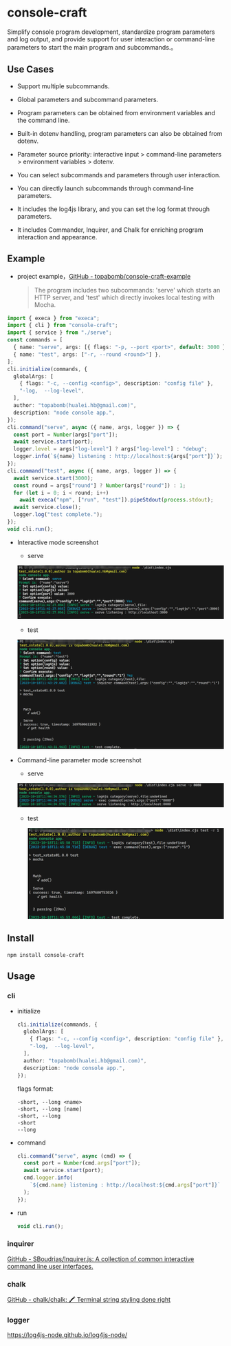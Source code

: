 # console-craft

Simplify console program development, standardize program parameters and log output, and provide support for user interaction or command-line parameters to start the main program and subcommands.。

## Use Cases

- Support multiple subcommands.

- Global parameters and subcommand parameters.

- Program parameters can be obtained from environment variables and the command line.

- Built-in dotenv handling, program parameters can also be obtained from dotenv.

- Parameter source priority: interactive input > command-line parameters > environment variables > dotenv.

- You can select subcommands and parameters through user interaction.

- You can directly launch subcommands through command-line parameters.

- It includes the log4js library, and you can set the log format through parameters.

- It includes Commander, Inquirer, and Chalk for enriching program interaction and appearance.

## Example

- project example，[GitHub - topabomb/console-craft-example](https://github.com/topabomb/console-craft-example)

  > The program includes two subcommands: 'serve' which starts an HTTP server, and 'test' which directly invokes local testing with Mocha.

```typescript
import { execa } from "execa";
import { cli } from "console-craft";
import { service } from "./serve";
const commands = [
  { name: "serve", args: [{ flags: "-p, --port <port>", default: 3000 }] },
  { name: "test", args: ["-r, --round <round>"] },
];
cli.initialize(commands, {
  globalArgs: [
    { flags: "-c, --config <config>", description: "config file" },
    "-log,  --log-level",
  ],
  author: "topabomb(hualei.hb@gmail.com)",
  description: "node console app.",
});
cli.command("serve", async ({ name, args, logger }) => {
  const port = Number(args["port"]);
  await service.start(port);
  logger.level = args["log-level"] ? args["log-level"] : "debug";
  logger.info(`${name} listening : http://localhost:${args["port"]}`);
});
cli.command("test", async ({ name, args, logger }) => {
  await service.start(3000);
  const round = args["round"] ? Number(args["round"]) : 1;
  for (let i = 0; i < round; i++)
    await execa("npm", ["run", "test"]).pipeStdout(process.stdout);
  await service.close();
  logger.log("test complete.");
});
void cli.run();
```

- Interactive mode screenshot

  - serve

  ![](./assets/readme_cn/2023-10-18-11-43-08-1697600584883.png)

  - test

  ![](./assets/readme_cn/2023-10-18-11-44-08-image.png)

- Command-line parameter mode screenshot

  - serve

  ![](./assets/readme_cn/2023-10-18-11-45-14-image.png)

  - test

    ![](./assets/readme_cn/2023-10-18-11-46-24-image.png)

## Install

```shell
npm install console-craft
```

## Usage

### cli

- initialize

  ```typescript
  cli.initialize(commands, {
    globalArgs: [
      { flags: "-c, --config <config>", description: "config file" },
      "-log,  --log-level",
    ],
    author: "topabomb(hualei.hb@gmail.com)",
    description: "node console app.",
  });
  ```

  flags format:

  ```
  -short, --long <name>
  -short, --long [name]
  -short, --long
  -short
  --long
  ```

- command

  ```typescript
  cli.command("serve", async (cmd) => {
    const port = Number(cmd.args["port"]);
    await service.start(port);
    cmd.logger.info(
      `${cmd.name} listening : http://localhost:${cmd.args["port"]}`
    );
  });
  ```

- run

  ```typescript
  void cli.run();
  ```

### inquirer

[GitHub - SBoudrias/Inquirer.js: A collection of common interactive command line user interfaces.](https://github.com/SBoudrias/Inquirer.js)

### chalk

[GitHub - chalk/chalk: 🖍 Terminal string styling done right](https://github.com/chalk/chalk/)

### logger

https://log4js-node.github.io/log4js-node/
